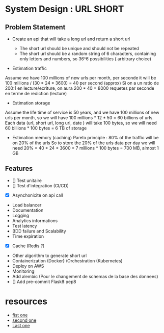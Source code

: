 # System Design : URL SHORT

## Problem Statement
- Create an api that will take a long url and return a short url
    - The short url should be unique and should not be repeated
    - The short url should be a random string of 6 characters, containing only letters and numbers, so 36^6 possibilities ( arbitrary choice)



- Estimation traffic

Assume we have 100 millions of new urls per month, per seconde it will be 100 millions / (30 * 24 * 3600) = 40 per second (approx)
Si on a un ratio de 200:1 en lecture/ecriture, on aura 200 * 40 = 8000 requetes par seconde en terme de rediction (lecture)

- Estimation storage

Assume the life time of service is 50 years, and we have 100 millions of new urls per month, so we will have 100 millions * 12 * 50 = 60 billions of urls.
Each data (url, short url, long url, date ) will take 100 bytes, so we will need 60 billions * 100 bytes = 6 TB of storage

- Estimation memory (caching)
Pareto principle : 80% of the traffic will be on 20% of the urls
So to store the 20% of the urls data per day we will need 20% * 40 * 24 * 3600 = 7 millions * 100 bytes = 700 MB, almost 1 GB


## Features
- [] Test unitaire
- [] Test d'integration (CI/CD)
- [x] Asynchonicite on api call 
- Load balancer
- Documentation
- Logging 
- Analytics informations
- Test latency
- BDD failure and Scalability
- Time expiration
- [x] Cache (Redis ?)
- Other algorithm to generate short url
- Containerization (Docker) /Orchestration (Kubernetes)
- Deploy on AWS
- Monitoring
- Add alembic (Pour le changement de schemas de la base des donnees)
- [] Add pre-commit Flask8 pep8

# resources
- [fist one](https://www.codekarle.com/system-design/TinyUrl-system-design.html?source=post_page-----106f30f23a82--------------------------------)
- [second one](https://medium.com/@sandeep4.verma/system-design-scalable-url-shortener-service-like-tinyurl-106f30f23a82)
- [Last one](https://www.hellointerview.com/learn/system-design/problem-breakdowns/bitly)